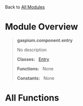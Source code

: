 Back to [All Modules](https://github.com/pyrustic/gaspium/blob/master/docs/modules/README.md#readme)

# Module Overview

> **gaspium.component.entry**
> 
> No description
>
> **Classes:** &nbsp; [Entry](https://github.com/pyrustic/gaspium/blob/master/docs/modules/content/gaspium.component.entry/content/classes/Entry.md#class-entry)
>
> **Functions:** &nbsp; None
>
> **Constants:** &nbsp; None

# All Functions



